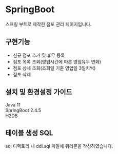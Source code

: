 # SpringBoot
스프링 부트로 제작한 점포 관리 페이지입니다.
  
  
## 구현기능
- 신규 점포 추가 및 휴무 등록
- 점포 목록 조회(영업시간에 따른 영업유무 변화)
- 점포 상세 조회(조회일 기준 영업일 3일치씩)
- 점포 삭제
  
  
## 설치 및 환경설정 가이드
Java 11  
SpringBoot 2.4.5  
H2DB  
  
## 테이블 생성 SQL
sql 디렉토리 내 ddl.sql 파일에 쿼리문을 작성하였습니다.


